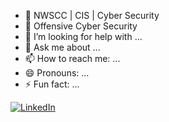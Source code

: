 







- 🌱 NWSCC | CIS | Cyber Security
- 👯 Offensive Cyber Security 
- 🤔 I’m looking for help with ...
- 💬 Ask me about ...
- 📫 How to reach me: ...
- 😄 Pronouns: ...
- ⚡ Fun fact: ...

[![LinkedIn](https://img.shields.io/badge/-0A66C2?style=flat-square&logo=linkedin&logoColor=white&label=&labelColor=0A66C2)](https://www.linkedin.com/in/oliviabogle2025)






